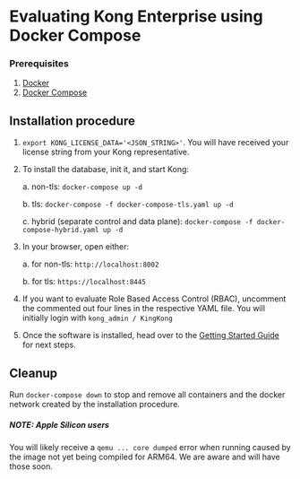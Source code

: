 # Evaluating Kong Enterprise using Docker Compose

### Prerequisites

1. [Docker](https://docs.docker.com/get-docker/)
2. [Docker Compose](https://docs.docker.com/compose/install/)

## Installation procedure

1. `export KONG_LICENSE_DATA='<JSON_STRING>'`. You will have received your license string from your Kong representative.

2. To install the database, init it, and start Kong:

   a. non-tls: `docker-compose up -d`

   b. tls: `docker-compose -f docker-compose-tls.yaml up -d`

   c. hybrid (separate control and data plane): `docker-compose -f docker-compose-hybrid.yaml up -d`

3. In your browser, open either:

   a. for non-tls: `http://localhost:8002`

   b. for tls: `https://localhost:8445`

4. If you want to evaluate Role Based Access Control (RBAC), uncomment the commented out four lines in the respective YAML file. You will initially login with `kong_admin / KingKong`

5. Once the software is installed, head over to the [Getting Started Guide](../README.md) for next steps.

## Cleanup

Run `docker-compose down` to stop and remove all containers and the docker network created by the installation procedure.



##### _NOTE: Apple Silicon users_

You will likely receive a `qemu ... core dumped` error when running caused by the image not yet being compiled for ARM64. We are aware and will have those soon.

